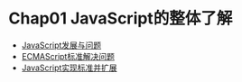 # Chap01 JavaScript的整体了解
+ [JavaScript发展与问题](JavaScript发展与问题.md)
+ [ECMAScript标准解决问题](ECMAScript标准解决问题.md)
+ [JavaScript实现标准并扩展](JavaScript实现标准并扩展.md)